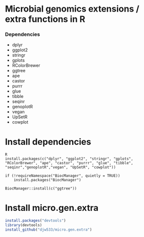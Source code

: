 # Microbial genomics extensions / extra functions in R


### Dependencies

* dplyr
* ggplot2
* stringr
* gplots
* RColorBrewer  
* ggtree
* ape
* castor
* purrr
* glue
* tibble
* seqinr
* genoplotR
* vegan
* UpSetR
* cowplot


# Install dependencies

```
R
install.packages(c("dplyr", "ggplot2", "stringr", "gplots", "RColorBrewer", "ape", "castor", "purrr", "glue", "tibble", "seqinr","genoplotR","vegan", "UpSetR", "cowplot"))

if (!requireNamespace("BiocManager", quietly = TRUE))
    install.packages("BiocManager")

BiocManager::install(c("ggtree"))
```


# Install micro.gen.extra

```R
install.packages("devtools")
library(devtools)
install_github("djw533/micro.gen.extra")
```
